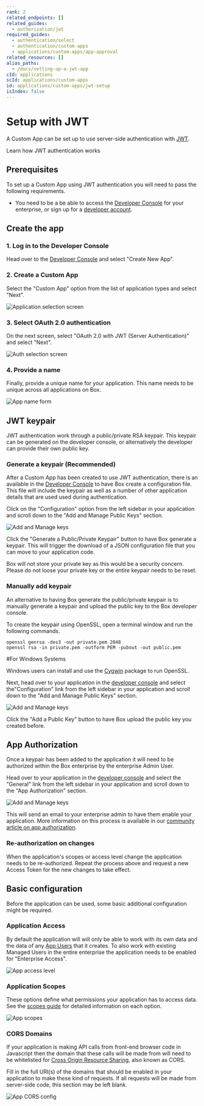 ```yaml
---
rank: 2
related_endpoints: []
related_guides:
  - authorization/jwt
required_guides:
  - authentication/select
  - authentication/custom-apps
  - applications/custom-apps/app-approval
related_resources: []
alias_paths:
  - /docs/setting-up-a-jwt-app
cId: applications
scId: applications/custom-apps
id: applications/custom-apps/jwt-setup
isIndex: false
---
```


# Setup with JWT

A Custom App can be set up to use server-side authentication with
[JWT][jwt].

<CTA to='g://authentication/jwt'>
  Learn how JWT authentication works

</CTA>

## Prerequisites

To set up a Custom App using JWT authentication you will need to pass the
following requirements.

* You need to be a be able to access the [Developer Console][devconsole] for
  your enterprise, or sign up for a [developer account][devaccount].

## Create the app

### 1. Log in to the Developer Console

Head over to the [Developer Console][devconsole] and select "Create New App".

### 2. Create a Custom App

Select the "Custom App" option from the list of application types and select
"Next".

<ImageFrame border>

![Application selection screen](../images/app-types.png)

</ImageFrame>

### 3. Select OAuth 2.0 authentication

On the next screen, select "OAuth 2.0 with JWT (Server Authentication)" and select
"Next".

<ImageFrame border width="400" center>

  ![Auth selection screen](../images/auth-types-jwt.png)

</ImageFrame>

### 4. Provide a name

Finally, provide a unique name for your application. This name needs to be
unique across all applications on Box.

<ImageFrame border width="600" center>

  ![App name form](../images/app-name.png)

</ImageFrame>

## JWT keypair

JWT authentication work through a public/private RSA keypair. This keypair can
be generated on the developer console, or alternatively the developer can
provide their own public key.

### Generate a keypair (Recommended)

After a Custom App has been created to use JWT authentication, there is an
available in the [Developer Console][devconsole] to have Box create a
configuration file. This file will include the keypair as well as a number of
other application details that are used used during authentication.

Click on the "Configuration" option from the left sidebar in your application
and scroll down to the "Add and Manage Public Keys" section.

<ImageFrame border width="600" center>

  ![Add and Manage keys](../images/app-add-keys.png)

</ImageFrame>

Click the "Generate a Public/Private Keypair" button to have Box generate a
keypair. This will trigger the download of a JSON configuration file that you
can move to your application code.

<Message danger>

  Box will not store your private key as this would be a security concern.
  Please do not loose your private key or the entire keypair needs to be reset.

</Message>

### Manually add keypair

An alternative to having Box generate the public/private keypair is to manually
generate a keypair and upload the public key to the Box developer console.

To create the keypair using OpenSSL, open a terminal window and run the
following commands.

```shell
openssl genrsa -des3 -out private.pem 2048
openssl rsa -in private.pem -outform PEM -pubout -out public.pem
```

<Message>

 #For Windows Systems

Windows users can install and use the [Cygwin][cygwin] package to run OpenSSL.

</Message>

Next, head over to your application in the [developer console][devconsole] and
select the"Configuration" link from the left sidebar in your application
and scroll down to the "Add and Manage Public Keys" section.

<ImageFrame border width="600" center>

  ![Add and Manage keys](../images/app-add-keys.png)

</ImageFrame>

Click the "Add a Public Key" button to have Box upload the public key you
created before.

## App Authorization

Once a keypair has been added to the application it will need to be authorized
within the Box enterprise by the enterprise Admin User.

Head over to your application in the [developer console][devconsole] and
select the "General" link from the left sidebar in your application
and scroll down to the "App Authorization" section.

<ImageFrame border width="400" center>

  ![Add and Manage keys](../images/app-authorization.png)

</ImageFrame>

This will send an email to your enterprise admin to have them enable your
application. More information on this process is available in our [community
article on app authorization][app-auth].

### Re-authorization on changes

When the application's scopes or access level change the application needs to be
re-authorized. Repeat the process above and request a new Access Token for the
new changes to take effect.

## Basic configuration

Before the application can be used, some basic additional configuration might be
required.

### Application Access

By default the application will will only be able to work with its own data and
the data of any [App Users][user-types] that it creates. To also work with
existing Managed Users in the entire enterprise the application needs to be
enabled for "Enterprise Access".

<ImageFrame border>

  ![App access level](../images/app-access-level.png)

</ImageFrame>

### Application Scopes

These options define what permissions your application has to access data. See
the [scopes guide][scopes] for detailed information on each option.

<ImageFrame border width="600" center>

  ![App scopes](../images/app-scopes.png)

</ImageFrame>

### CORS Domains

If your application is making API calls from front-end browser code in
Javascript then the domain that these calls will be made from will need to be
whitelisted for [Cross Origin Resource Sharing][cors], also known as CORS.

Fill in the full URI(s) of the domains that should be enabled in your
application to make these kind of requests. If all requests will be made from
server-side code, this section may be left blank.

<ImageFrame border>

  ![App CORS config](../images/app-cors.png)

</ImageFrame>

[devconsole]: https://app.box.com/developers/console
[devaccount]: https://account.box.com/signup/n/developer
[devtoken]: g://authentication/access-tokens/developer-tokens
[scopes]: g://api-calls/permissions-and-errors/scopes
[cors]: https://en.wikipedia.org/wiki/Cross-origin_resource_sharing
[user-types]: g://authentication/user-types
[cygwin]: http://www.cygwin.com/
[app-auth]: https://community.box.com/t5/Managing-Developer-Sandboxes/Authorizing-Apps-in-the-Box-App-Approval-Process/ta-p/77293
[jwt]: g://authentication/jwt
